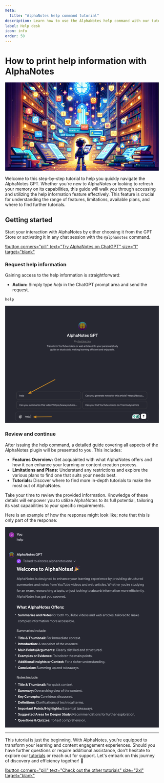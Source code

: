 ```yaml
---
meta:
  title: "AlphaNotes help command tutorial"
description: Learn how to use the AlphaNotes help command with our tutorial. Access features, plans, and tutorials for enhanced learning. Start now!
label: Help desk
icon: info
order: 50
---
```


# How to print help information with AlphaNotes

![](../resources/help-banner.png)

Welcome to this step-by-step tutorial to help you quickly navigate the AlphaNotes GPT. Whether you're new to AlphaNotes or looking to refresh your memory on its capabilities, this guide will walk you through accessing and utilizing the help information feature effectively. This feature is crucial for understanding the range of features, limitations, available plans, and where to find further tutorials.

## Getting started

Start your interaction with AlphaNotes by either choosing it from the GPT Store or activating it in any chat session with the `@alphanotes` command.

[!button corners="pill" text="Try AlphaNotes on ChatGPT" size="l" target="blank"](https://chat.openai.com/g/g-ZdfrSRAyo-alphanotes-gpt)

### Request help information

Gaining access to the help information is straightforward:

- **Action:** Simply type _help_ in the ChatGPT prompt area and send the request.

```
help
```

![](../resources/help-tutorial.png)

### Review and continue

After issuing the help command, a detailed guide covering all aspects of the AlphaNotes plugin will be presented to you. This includes:

- **Features Overview:** Get acquainted with what AlphaNotes offers and how it can enhance your learning or content creation process.
- **Limitations and Plans:** Understand any restrictions and explore the various plans to find one that suits your needs best.
- **Tutorials:** Discover where to find more in-depth tutorials to make the most out of AlphaNotes.

Take your time to review the provided information. Knowledge of these details will empower you to utilize AlphaNotes to its full potential, tailoring its vast capabilities to your specific requirements.

Here is an example of how the response might look like; note that this is only part of the response:

![](../resources/help-response.png)

---

This tutorial is just the beginning. With AlphaNotes, you're equipped to transform your learning and content engagement experiences. Should you have further questions or require additional assistance, don't hesitate to explore our [tutorials](https://www.alphanotes.one/tutorials) or reach out for support. Let's embark on this journey of discovery and efficiency together! 🚀

[!button corners="pill" text="Check out the other tutorials" size="2xl" target="blank"](https://www.alphanotes.one/tutorials)
